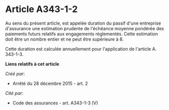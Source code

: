 # Article A343-1-2

Au sens du présent article, est appelée duration du passif d'une entreprise d'assurance une estimation prudente de l'échéance
moyenne pondérée des paiements futurs relatifs aux engagements réglementés. Cette estimation doit être un nombre entier et ne
peut être supérieure à 8. 

Cette duration est calculée annuellement pour l'application de l'article A. 343-1-3.

**Liens relatifs à cet article**

_Créé par_:

  - Arrêté du 28 décembre 2015 - art. 2

_Cité par_:

  - Code des assurances - art. A343-1-3 (V)
